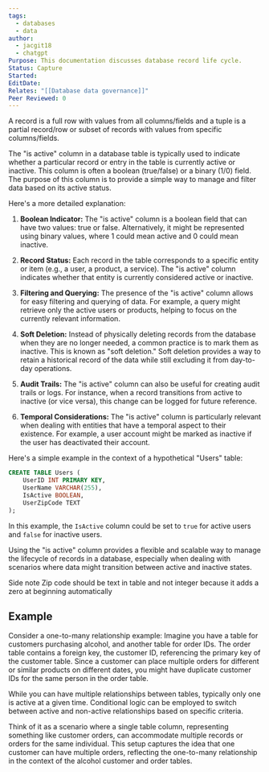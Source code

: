 ```yaml
---
tags:
  - databases
  - data
author:
  - jacgit18
  - chatgpt
Purpose: This documentation discusses database record life cycle.
Status: Capture
Started: 
EditDate: 
Relates: "[[Database data governance]]"
Peer Reviewed: 0
---
```

A record is a full row with values from all columns/fields and a tuple is a partial record/row or subset of records with values from specific columns/fields. 

The "is active" column in a database table is typically used to indicate whether a particular record or entry in the table is currently active or inactive. This column is often a boolean (true/false) or a binary (1/0) field. The purpose of this column is to provide a simple way to manage and filter data based on its active status.


Here's a more detailed explanation:

1. **Boolean Indicator:** The "is active" column is a boolean field that can have two values: true or false. Alternatively, it might be represented using binary values, where 1 could mean active and 0 could mean inactive.

2. **Record Status:** Each record in the table corresponds to a specific entity or item (e.g., a user, a product, a service). The "is active" column indicates whether that entity is currently considered active or inactive.

3. **Filtering and Querying:** The presence of the "is active" column allows for easy filtering and querying of data. For example, a query might retrieve only the active users or products, helping to focus on the currently relevant information.

4. **Soft Deletion:** Instead of physically deleting records from the database when they are no longer needed, a common practice is to mark them as inactive. This is known as "soft deletion." Soft deletion provides a way to retain a historical record of the data while still excluding it from day-to-day operations.

5. **Audit Trails:** The "is active" column can also be useful for creating audit trails or logs. For instance, when a record transitions from active to inactive (or vice versa), this change can be logged for future reference.

6. **Temporal Considerations:** The "is active" column is particularly relevant when dealing with entities that have a temporal aspect to their existence. For example, a user account might be marked as inactive if the user has deactivated their account.

Here's a simple example in the context of a hypothetical "Users" table:

```sql
CREATE TABLE Users (
    UserID INT PRIMARY KEY,
    UserName VARCHAR(255),
    IsActive BOOLEAN,
    UserZipCode TEXT
);
```

In this example, the `IsActive` column could be set to `true` for active users and `false` for inactive users.

Using the "is active" column provides a flexible and scalable way to manage the lifecycle of records in a database, especially when dealing with scenarios where data might transition between active and inactive states.

Side note Zip code should be text in table and not integer because it adds a zero at beginning automatically 
## Example

Consider a one-to-many relationship example: Imagine you have a table for customers purchasing alcohol, and another table for order IDs. The order table contains a foreign key, the customer ID, referencing the primary key of the customer table. Since a customer can place multiple orders for different or similar products on different dates, you might have duplicate customer IDs for the same person in the order table.

While you can have multiple relationships between tables, typically only one is active at a given time. Conditional logic can be employed to switch between active and non-active relationships based on specific criteria.

Think of it as a scenario where a single table column, representing something like customer orders, can accommodate multiple records or orders for the same individual. This setup captures the idea that one customer can have multiple orders, reflecting the one-to-many relationship in the context of the alcohol customer and order tables.
